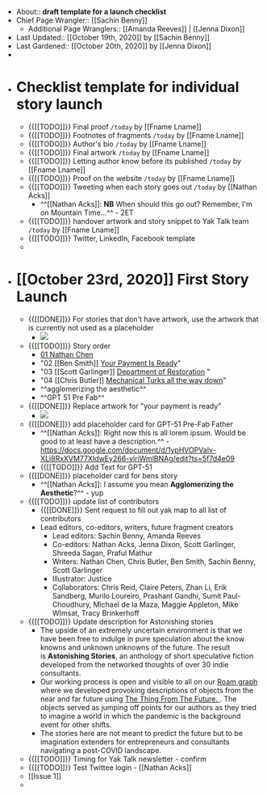 - About:: __draft template for a launch checklist__
- Chief Page Wrangler:: [[Sachin Benny]]
    - Additional Page Wranglers:: [[Amanda Reeves]] | [[Jenna Dixon]] 
- Last Updated:: [[October 19th, 2020]] by [[Sachin Benny]]
- Last Gardened:: [[October 20th, 2020]] by [[Jenna Dixon]] 
- 
- # Checklist template for individual story launch
    - {{[[TODO]]}} Final proof `/today` by [[Fname Lname]]
    - {{[[TODO]]}} Footnotes of fragments `/today` by [[Fname Lname]]
    - {{[[TODO]]}} Author's bio `/today` by [[Fname Lname]]
    - {{[[TODO]]}} Final artwork `/today` by [[Fname Lname]]
    - {{[[TODO]]}} Letting author know before its published `/today` by [[Fname Lname]]
    - {{[[TODO]]}} Proof on the website `/today` by [[Fname Lname]]
    - {{[[TODO]]}} Tweeting when each story goes out `/today` by [[Nathan Acks]]
        - ^^[[Nathan Acks]]: **NB** When should this go out? Remember, I'm on Mountain Time...^^ - 2ET
    - {{[[TODO]]}} handover artwork and story snippet to Yak Talk team `/today` by [[Fname Lname]]
    - {{[[TODO]]}} Twitter, LinkedIn, Facebook template 
    - 
- # [[October 23rd, 2020]] First Story Launch
    - {{[[DONE]]}} For stories that don't have artwork, use the artwork that is currently not used as a placeholder
        - ![](https://firebasestorage.googleapis.com/v0/b/firescript-577a2.appspot.com/o/imgs%2Fapp%2FAstonishing_Stories%2F8_2vjsm4jr.jpg?alt=media&token=227bf013-4ca2-4226-b582-4453b01de8e3)
    - {{[[TODO]]}} Story order 
        - [01 Nathan Chen](((8yEaJjIrg)))
        - "02 [[Ben Smith]] [Your Payment Is Ready](https://docs.google.com/document/d/15LRvkKeNMwRgr6Zf8dYLBBAqhpBxIyLP_WBE16H-PCg)"
        - "03 [[Scott Garlinger]] [Department of Restoration](https://docs.google.com/document/d/1JrlKrp4C3sy9ByOecAEWc2mxnoodvM5PWVAqpGVFhVY/edit?usp=sharing) "
        - "04 [[Chris Butler]] [Mechanical Turks all the way down](https://docs.google.com/document/d/1HpnU_k_Q3xulIfwiEtdpfMycZeTRvR-cPWDl8mA___E/edit?usp=sharing)"
        - ^^agglomerizing the aesthetic^^
        - ^^GPT 51 Pre Fab^^
    - {{[[DONE]]}} Replace artwork for "your payment is ready" 
        - ![](https://cdn.discordapp.com/attachments/748199697218404353/764983763406815232/in_a_class_of_their_own.jpg)
    - {{[[DONE]]}} add placeholder card for GPT-51 Pre-Fab Father 
        - ^^[[Nathan Acks]]: Right now this is all lorem ipsum. Would be good to at least have a description.^^ - https://docs.google.com/document/d/1ypHVOPVaIv-XLi8RxXVM77XIdwEy266-viriWmlBNAg/edit?ts=5f7d4e09
        - {{[[TODO]]}} Add Text for GPT-51
    - {{[[DONE]]}} placeholder card for bens story
        - ^^[[Nathan Acks]]: I assume you mean __Agglomerizing the Aesthetic__?^^ - yup
    - {{[[TODO]]}} update list of contributors 
        - {{[[DONE]]}} Sent request to fill out yak map to all list of contributors 
        - Lead editors, co-editors, writers, future fragment creators
            - Lead editors: Sachin Benny, Amanda Reeves
            - Co-editors: Nathan Acks, Jenna Dixon, Scott Garlinger, Shreeda Sagan, Praful Mathur
            - Writers: Nathan Chen, Chris Butler, Ben Smith, Sachin Benny, Scott Garlinger
            - Illustrator: Justice
            - Collaborators: Chris Reid, Claire Peters, Zhan Li, Erik Sandberg, Murilo Loureiro, Prashant Gandhi, Sumit Paul-Choudhury, Michael de la Maza, Maggie Appleton, Mike WImsat, Tracy Brinkerhoff
    - {{[[TODO]]}} Update description for Astonishing stories 
        - The upside of an extremely uncertain environment is that we have been free to indulge in pure speculation about the know knowns and unknown unknowns of the future. The result is __Astonishing Stories__, an anthology of short speculative fiction developed from the networked thoughts of over 30 indie consultants.
        - Our working process is open and visible to all on our [Roam graph](https://roamresearch.com/#/app/Astonishing_Stories/graph) where we developed provoking descriptions of objects from the near and far future using [The Thing From The Future. ](http://situationlab.org/project/the-thing-from-the-future/). The objects served as jumping off points for our authors as they tried to imagine a world in which the pandemic is the background event for other shifts. 
        - The stories here are not meant to predict the future but to be imagination extenders for entrepreneurs and consultants navigating a post-COVID landscape.
    - {{[[TODO]]}} Timing for Yak Talk newsletter - confirm 
    - {{[[TODO]]}} Test Twittee login - [[Nathan Acks]]
    - [[Issue 1]]
    - 
